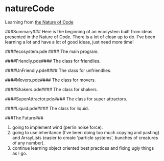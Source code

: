 # natureCode #
Learning from [the Nature of Code](http://natureofcode.com/book/)

###Summary###
Here is the beginning of an ecosystem built from ideas presented in the Nature of Code. There is a lot of clean up to do. I've been learning a lot and have a lot of good ideas, just need more time!

####ecosystem.pde ####
The main program.

####Friendly.pde####
The class for friendlies.

####UnFriendly.pde####
The class for unfriendlies.

####Movers.pde####
The class for movers.

####Shakers.pde####
The class for shakers.

####SuperAttractor.pde####
The class for super attractors.

####Liquid.pde####
The class for liquid.

###The Future###
1. going to implement wind (perlin noise force).
2. going to use inheritance (I've been doing too much copying and pasting) and ArrayLists (easier to create 'particle systems', bunches of creatures of any number).
3. continue learning object oriented best practices and fixing ugly things as I go.
